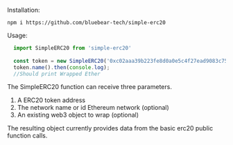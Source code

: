 Installation:

`npm i https://github.com/bluebear-tech/simple-erc20`

Usage: 

```javascript
  import SimpleERC20 from 'simple-erc20'
  
  const token = new SimpleERC20('0xc02aaa39b223fe8d0a0e5c4f27ead9083c756cc2');
  token.name().then(console.log);
  //Should print Wrapped Ether
```

The SimpleERC20 function can receive three parameters. 
1. A ERC20 token address
1. The network name or id Ethereum network (optional)
1. An existing web3 object to wrap (optional)

The resulting object currently provides data from the basic erc20 public function calls.
